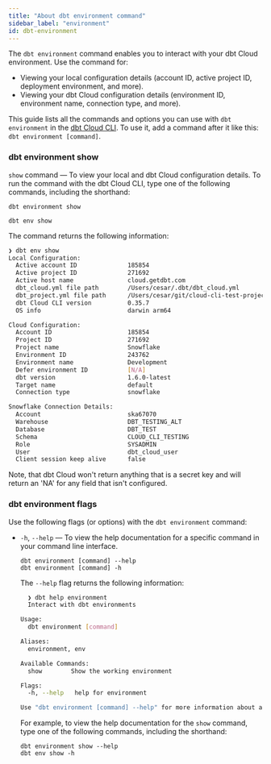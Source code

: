 ```yaml
---
title: "About dbt environment command"
sidebar_label: "environment"
id: dbt-environment
---
```


The `dbt environment` command enables you to interact with your dbt Cloud environment. Use the command for:

- Viewing your local configuration details (account ID, active project ID, deployment environment, and more).
- Viewing your dbt Cloud configuration details (environment ID, environment name, connection type, and more).

This guide lists all the commands and options you can use with `dbt environment` in the [dbt Cloud CLI](/docs/cloud/cloud-cli-installation). To use it, add a command after it like this: `dbt environment [command]`.

### dbt environment show

`show` command &mdash; To view your local and dbt Cloud configuration details. To run the command with the dbt Cloud CLI, type one of the following commands, including the shorthand:

```shell
dbt environment show
```
```shell
dbt env show
```

The command returns the following information:

```bash
❯ dbt env show
Local Configuration:
  Active account ID              185854
  Active project ID              271692
  Active host name               cloud.getdbt.com
  dbt_cloud.yml file path        /Users/cesar/.dbt/dbt_cloud.yml
  dbt_project.yml file path      /Users/cesar/git/cloud-cli-test-project/dbt_project.yml
  dbt Cloud CLI version          0.35.7
  OS info                        darwin arm64

Cloud Configuration:
  Account ID                     185854
  Project ID                     271692
  Project name                   Snowflake
  Environment ID                 243762
  Environment name               Development
  Defer environment ID           [N/A]
  dbt version                    1.6.0-latest
  Target name                    default
  Connection type                snowflake

Snowflake Connection Details:
  Account                        ska67070
  Warehouse                      DBT_TESTING_ALT
  Database                       DBT_TEST
  Schema                         CLOUD_CLI_TESTING
  Role                           SYSADMIN
  User                           dbt_cloud_user
  Client session keep alive      false 
```

Note, that dbt Cloud won't return anything that is a secret key and will return an 'NA' for any field that isn't configured.

### dbt environment flags

Use the following flags (or options) with the `dbt environment` command:

- `-h`, `--help` &mdash; To view the help documentation for a specific command in your command line interface.

  ```shell 
  dbt environment [command] --help
  dbt environment [command] -h
  ```

  The `--help` flag returns the following information:

  ```bash
    ❯ dbt help environment
    Interact with dbt environments

  Usage:
    dbt environment [command]

  Aliases:
    environment, env

  Available Commands:
    show        Show the working environment

  Flags:
    -h, --help   help for environment

  Use "dbt environment [command] --help" for more information about a command.
  ```

  For example, to view the help documentation for the `show` command, type one of the following commands, including the shorthand:

  ```shell
  dbt environment show --help
  dbt env show -h
  ```
